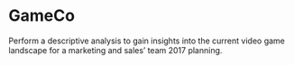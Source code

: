 # GameCo

Perform a descriptive analysis to gain insights into the current video game landscape for a marketing and sales’ team 2017 planning.


